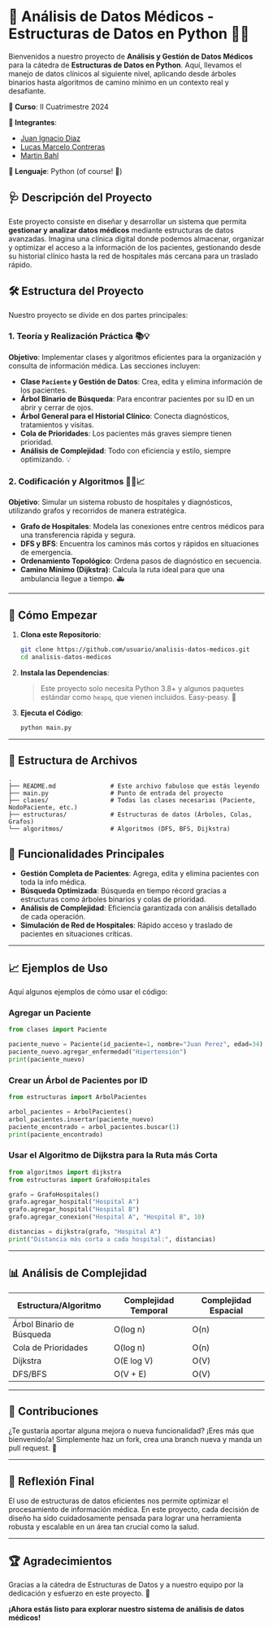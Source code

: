 # 🏥 Análisis de Datos Médicos - Estructuras de Datos en Python 💉🧠

Bienvenidos a nuestro proyecto de **Análisis y Gestión de Datos Médicos** para la cátedra de **Estructuras de Datos en Python**. Aquí, llevamos el manejo de datos clínicos al siguiente nivel, aplicando desde árboles binarios hasta algoritmos de camino mínimo en un contexto real y desafiante.

**📆 Curso**: II Cuatrimestre 2024

**💼 Integrantes**:
- [Juan Ignacio Diaz](#)
- [Lucas Marcelo Contreras](#)
- [Martin Bahl](#)

**🔧 Lenguaje**: Python (of course! 🐍)

## 🩺 Descripción del Proyecto

Este proyecto consiste en diseñar y desarrollar un sistema que permita **gestionar y analizar datos médicos** mediante estructuras de datos avanzadas. Imagina una clínica digital donde podemos almacenar, organizar y optimizar el acceso a la información de los pacientes, gestionando desde su historial clínico hasta la red de hospitales más cercana para un traslado rápido.

## 🛠️ Estructura del Proyecto

Nuestro proyecto se divide en dos partes principales:

### 1. Teoría y Realización Práctica 📚💡

**Objetivo**: Implementar clases y algoritmos eficientes para la organización y consulta de información médica. Las secciones incluyen:

- **Clase `Paciente` y Gestión de Datos**: Crea, edita y elimina información de los pacientes.
- **Árbol Binario de Búsqueda**: Para encontrar pacientes por su ID en un abrir y cerrar de ojos.
- **Árbol General para el Historial Clínico**: Conecta diagnósticos, tratamientos y visitas.
- **Cola de Prioridades**: Los pacientes más graves siempre tienen prioridad.
- **Análisis de Complejidad**: Todo con eficiencia y estilo, siempre optimizando. 💡

### 2. Codificación y Algoritmos 🧑‍💻📈

**Objetivo**: Simular un sistema robusto de hospitales y diagnósticos, utilizando grafos y recorridos de manera estratégica.

- **Grafo de Hospitales**: Modela las conexiones entre centros médicos para una transferencia rápida y segura.
- **DFS y BFS**: Encuentra los caminos más cortos y rápidos en situaciones de emergencia.
- **Ordenamiento Topológico**: Ordena pasos de diagnóstico en secuencia.
- **Camino Mínimo (Dijkstra)**: Calcula la ruta ideal para que una ambulancia llegue a tiempo. 🚑

---

## 🚀 Cómo Empezar

1. **Clona este Repositorio**:
   ```bash
   git clone https://github.com/usuario/analisis-datos-medicos.git
   cd analisis-datos-medicos
   ```

2. **Instala las Dependencias**:
   > Este proyecto solo necesita Python 3.8+ y algunos paquetes estándar como `heapq`, que vienen incluidos. Easy-peasy. 🍋

3. **Ejecuta el Código**:
   ```bash
   python main.py
   ```

---

## 📁 Estructura de Archivos

```plaintext
.
├── README.md               # Este archivo fabuloso que estás leyendo
├── main.py                 # Punto de entrada del proyecto
├── clases/                 # Todas las clases necesarias (Paciente, NodoPaciente, etc.)
├── estructuras/            # Estructuras de datos (Árboles, Colas, Grafos)
└── algoritmos/             # Algoritmos (DFS, BFS, Dijkstra)
```

## 🧬 Funcionalidades Principales

- **Gestión Completa de Pacientes**: Agrega, edita y elimina pacientes con toda la info médica.
- **Búsqueda Optimizada**: Búsqueda en tiempo récord gracias a estructuras como árboles binarios y colas de prioridad.
- **Análisis de Complejidad**: Eficiencia garantizada con análisis detallado de cada operación.
- **Simulación de Red de Hospitales**: Rápido acceso y traslado de pacientes en situaciones críticas.

---

## 📈 Ejemplos de Uso

Aquí algunos ejemplos de cómo usar el código:

### Agregar un Paciente

```python
from clases import Paciente

paciente_nuevo = Paciente(id_paciente=1, nombre="Juan Perez", edad=34)
paciente_nuevo.agregar_enfermedad("Hipertensión")
print(paciente_nuevo)
```

### Crear un Árbol de Pacientes por ID

```python
from estructuras import ArbolPacientes

arbol_pacientes = ArbolPacientes()
arbol_pacientes.insertar(paciente_nuevo)
paciente_encontrado = arbol_pacientes.buscar(1)
print(paciente_encontrado)
```

### Usar el Algoritmo de Dijkstra para la Ruta más Corta

```python
from algoritmos import dijkstra
from estructuras import GrafoHospitales

grafo = GrafoHospitales()
grafo.agregar_hospital("Hospital A")
grafo.agregar_hospital("Hospital B")
grafo.agregar_conexion("Hospital A", "Hospital B", 10)

distancias = dijkstra(grafo, "Hospital A")
print("Distancia más corta a cada hospital:", distancias)
```

---

## 📊 Análisis de Complejidad

| Estructura/Algoritmo    | Complejidad Temporal | Complejidad Espacial |
|-------------------------|----------------------|----------------------|
| Árbol Binario de Búsqueda | O(log n)            | O(n)                |
| Cola de Prioridades     | O(log n)              | O(n)                |
| Dijkstra                | O(E log V)           | O(V)                |
| DFS/BFS                 | O(V + E)             | O(V)                |

---

## 🤝 Contribuciones

¿Te gustaría aportar alguna mejora o nueva funcionalidad? ¡Eres más que bienvenido/a! Simplemente haz un fork, crea una branch nueva y manda un pull request. 🙌

---

## 🧠 Reflexión Final

El uso de estructuras de datos eficientes nos permite optimizar el procesamiento de información médica. En este proyecto, cada decisión de diseño ha sido cuidadosamente pensada para lograr una herramienta robusta y escalable en un área tan crucial como la salud.

--- 

## 🏆 Agradecimientos

Gracias a la cátedra de Estructuras de Datos y a nuestro equipo por la dedicación y esfuerzo en este proyecto. 🙏

**¡Ahora estás listo para explorar nuestro sistema de análisis de datos médicos!**
